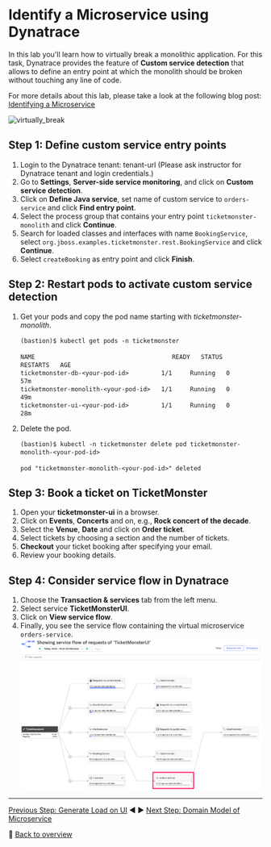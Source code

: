 # Identify a Microservice using Dynatrace

In this lab you'll learn how to virtually break a monolithic application. For this task, Dynatrace provides the feature of **Custom service detection** that allows to define an entry point at which the monolith should be broken without touching any line of code.

For more details about this lab, please take a look at the following blog post: [Identifying a Microservice](https://www.dynatrace.com/news/blog/monolith-to-microservices-how-to-identify-your-first-microservice/)

![virtually_break](../assets/virtually_break.png)

## Step 1: Define custom service entry points
1. Login to the Dynatrace tenant: tenant-url (Please ask instructor for Dynatrace tenant and login credentials.)
1. Go to **Settings**, **Server-side service monitoring**, and click on **Custom service detection**.
1. Click on **Define Java service**, set name of custom service to `orders-service` and click **Find entry point**.
1. Select the process group that contains your entry point `ticketmonster-monolith` and click **Continue**.
1. Search for loaded classes and interfaces with name `BookingService`, select `org.jboss.examples.ticketmonster.rest.BookingService` and click **Continue**.
1. Select `createBooking` as entry point and click **Finish**.

## Step 2: Restart pods to activate custom service detection
1. Get your pods and copy the pod name starting with *ticketmonster-monolith*.
    ```
    (bastion)$ kubectl get pods -n ticketmonster

    NAME                                      READY   STATUS    RESTARTS   AGE
    ticketmonster-db-<your-pod-id>         1/1     Running   0          57m
    ticketmonster-monolith-<your-pod-id>   1/1     Running   0          49m
    ticketmonster-ui-<your-pod-id>         1/1     Running   0          28m
    ```

1. Delete the pod.
    ```
    (bastion)$ kubectl -n ticketmonster delete pod ticketmonster-monolith-<your-pod-id>

    pod "ticketmonster-monolith-<your-pod-id>" deleted
    ```

## Step 3: Book a ticket on TicketMonster
1. Open your **ticketmonster-ui** in a browser.
1. Click on **Events**, **Concerts** and on, e.g., **Rock concert of the decade**.
1. Select the **Venue**, **Date** and click on **Order ticket**.
1. Select tickets by choosing a section and the number of tickets.
1. **Checkout** your ticket booking after specifying your email.
1. Review your booking details.

## Step 4: Consider service flow in Dynatrace
1. Choose the **Transaction & services** tab from the left menu.
1. Select service **TicketMonsterUI**.
1. Click on **View service flow**.
1. Finally, you see the service flow containing the virtual microservice `orders-service`.
![virtually_break](../assets/orders-service.png)

---

[Previous Step: Generate Load on UI](../4_Generate_Load_on_UI) :arrow_backward: :arrow_forward: [Next Step: Domain Model of Microservice](../6_Domain_Model_of_Microservice)

:arrow_up_small: [Back to overview](../)
